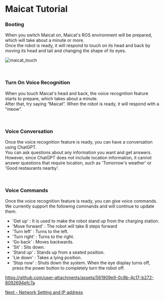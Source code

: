 # Maicat Tutorial
### Booting

When you switch Maicat on, Maicat's ROS environment will be prepared, which will take about a minute or more.<br/>
Once the robot is ready, it will respond to touch on its head and back by moving its head and tail and changing the shape of its eyes.

![maicat_touch](https://github.com/user-attachments/assets/b4aabfa0-1925-4134-a863-cae9a354c9da)



&nbsp;
### Turn On Voice Recognition
When you touch Maicat's head and back, the voice recognition feature starts to prepare, which takes about a minute.<br/>
After that, try saying “Maicat”. When the robot is ready, it will respond with a “meow”.

&nbsp;
### Voice Conversation
Once the voice recognition feature is ready, you can have a conversation using ChatGPT.<br/>
You can ask questions about any information you want and get answers.<br/>
However, since ChatGPT does not include location information, it cannot answer questions that require location, such as 'Tomorrow's weather' or 'Good restaurants nearby'.

&nbsp;
### Voice Commands
Once the voice recognition feature is ready, you can give voice commands.<br/>
We currently support the following commands and will continue to update them.<br/>
- 'Get up' : It is used to make the robot stand up from the charging station.
- 'Move forward' : The robot will take 8 steps forward
- 'Turn left' : Turns to the left.
- 'Turn right' : Turns to the right.
- 'Go back' : Moves backwards.
- 'Sit' : Sits down.
- 'Stand up' : Stands up from a seated position.
- 'Lie down' : Takes a lying position.
- 'Stop now' : Shuts down the system. When the eye display turns off, press the power button to completely turn the robot off.

https://github.com/user-attachments/assets/561909e9-0c8b-4c17-b272-8092694efc7a


[Next - Network Setting and IP address](../01_maicat_network/README.md)

&nbsp;
